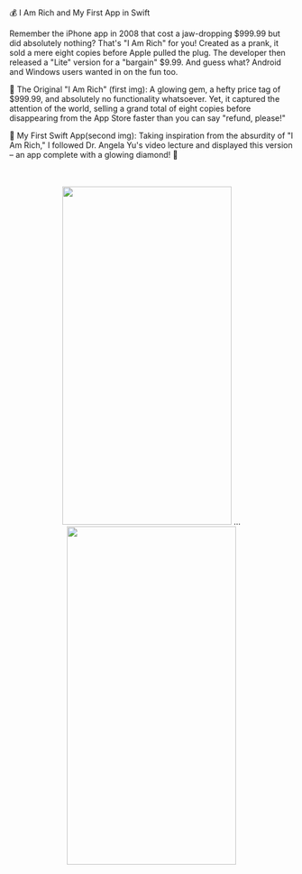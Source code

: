 💰 I Am Rich and My First App in Swift

Remember the iPhone app in 2008 that cost a jaw-dropping $999.99 but did absolutely nothing? That's "I Am Rich" for you! Created as a prank, it sold a mere eight copies before Apple pulled the plug.
The developer then released a "Lite" version for a "bargain" $9.99. And guess what? Android and Windows users wanted in on the fun too.

📱 The Original "I Am Rich" (first img): A glowing gem, a hefty price tag of $999.99, and absolutely no functionality whatsoever. Yet, it captured the attention of the world, selling a grand total of eight copies before disappearing from the App Store faster than you can say "refund, please!"

🚀 My First Swift App(second img): Taking inspiration from the absurdity of "I Am Rich," I followed Dr. Angela Yu's video lecture and displayed this version – an app complete with a glowing diamond! 💎


<br/>
<br/>
<div align="center">
<img src="https://github.com/MuselianiMariami/I-AM-RICH/assets/137683336/e711c3a5-3efa-4abc-9323-3cac6808a729" height="600" width="300"/>
  <span>...</span>
<img src="https://github.com/MuselianiMariami/I-AM-RICH/assets/137683336/205be348-c5ce-4e25-a9c0-d0d91facc07f" height="600" width="300"/>
</div>

